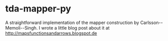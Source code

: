 # tda-mapper-py

A straightforward implementation of the mapper construction by Carlsson--Memoli--Singh. I wrote a little blog post about it at http://mapsfunctionsandarrows.blogspot.de
